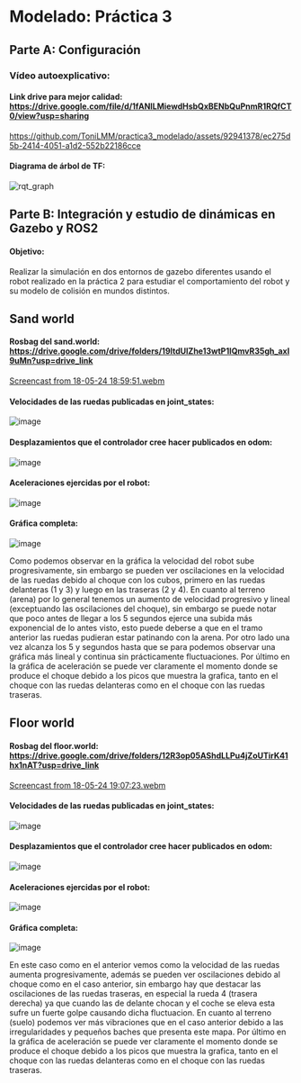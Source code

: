 # Modelado: Práctica 3

## Parte A: Configuración

### Vídeo autoexplicativo:

#### Link drive para mejor calidad: https://drive.google.com/file/d/1fANILMiewdHsbQxBENbQuPnmR1RQfCT0/view?usp=sharing

https://github.com/ToniLMM/practica3_modelado/assets/92941378/ec275d5b-2414-4051-a1d2-552b22186cce

#### Diagrama de árbol de TF:
![rqt_graph](https://github.com/ToniLMM/practica3_modelado/assets/92941378/ae879a9a-4996-4af7-abf6-e6a25679b23e)


## Parte B: Integración y estudio de dinámicas en Gazebo y ROS2

#### Objetivo:
Realizar la simulación en dos entornos de gazebo diferentes usando el robot realizado en la práctica 2 para estudiar el comportamiento del robot y su modelo de colisión en mundos distintos.

## Sand world

#### Rosbag del sand.world: https://drive.google.com/drive/folders/19ltdUlZhe13wtP1IQmvR35gh_axI9uMn?usp=drive_link

[Screencast from 18-05-24 18:59:51.webm](https://github.com/ToniLMM/practica3_modelado/assets/92941378/a25b9e17-093f-48ce-953c-2fb1f03efd4e)

#### Velocidades de las ruedas publicadas en joint_states:
![image](https://github.com/ToniLMM/practica3_modelado/assets/92941378/0a63a7a0-e23f-4c3d-87a8-4d7854824d51)

#### Desplazamientos que el controlador cree hacer publicados en odom:
![image](https://github.com/ToniLMM/practica3_modelado/assets/92941378/98436ab2-dd3b-42c5-98e4-fd3bdce67a3d)

#### Aceleraciones ejercidas por el robot:
![image](https://github.com/ToniLMM/practica3_modelado/assets/92941378/bf4d74b1-b1e4-4452-bb9c-c422a69fad29)

#### Gráfica completa:
![image](https://github.com/ToniLMM/practica3_modelado/assets/92941378/b43e4ef0-8f85-4ba5-8349-aa7ff8f008c9)

Como podemos observar en la gráfica la velocidad del robot sube progresivamente, sin embargo se pueden ver oscilaciones en la velocidad de las ruedas debido al choque con los cubos, primero en las ruedas delanteras (1 y 3) y luego en las traseras (2 y 4). En cuanto al terreno (arena) por lo general tenemos un aumento de velocidad progresivo y lineal (exceptuando las oscilaciones del choque), sin embargo se puede notar que poco antes de llegar a los 5 segundos ejerce una subida más exponencial de lo antes visto, esto puede deberse a que en el tramo anterior las ruedas pudieran estar patinando con la arena. Por otro lado una vez alcanza los 5 y segundos hasta que se para podemos observar una gráfica más lineal y continua sin prácticamente fluctuaciones. Por último en la gráfica de aceleración se puede ver claramente el momento donde se produce el choque debido a los picos que muestra la grafica, tanto en el choque con las ruedas delanteras como en el choque con las ruedas traseras.


## Floor world

#### Rosbag del floor.world: https://drive.google.com/drive/folders/12R3op05AShdLLPu4jZoUTirK41hx1nAT?usp=drive_link

[Screencast from 18-05-24 19:07:23.webm](https://github.com/ToniLMM/practica3_modelado/assets/92941378/660247c3-7653-4ea0-b90e-0da51eab2b74)

#### Velocidades de las ruedas publicadas en joint_states:
![image](https://github.com/ToniLMM/practica3_modelado/assets/92941378/87348575-8920-4b59-8999-48e89fb86ab0)

#### Desplazamientos que el controlador cree hacer publicados en odom:
![image](https://github.com/ToniLMM/practica3_modelado/assets/92941378/9ce5bb19-ca4c-4bbe-873c-ead3785a29e7)

#### Aceleraciones ejercidas por el robot:
![image](https://github.com/ToniLMM/practica3_modelado/assets/92941378/7aa6806e-43f4-4a39-a0f6-b2b64db5edc8)

#### Gráfica completa:
![image](https://github.com/ToniLMM/practica3_modelado/assets/92941378/f0f83930-1ec1-4637-be88-28db93db04e8)

En este caso como en el anterior vemos como la velocidad de las ruedas aumenta progresivamente, además se pueden ver oscilaciones debido al choque como en el caso anterior, sin embargo hay que destacar las oscilaciones de las ruedas traseras, en especial la rueda 4 (trasera derecha) ya que cuando las de delante chocan y el coche se eleva esta sufre un fuerte golpe causando dicha fluctuacion. En cuanto al terreno (suelo) podemos ver más vibraciones que en el caso anterior debido a las irregularidades y pequeños baches que presenta este mapa. Por último en la gráfica de aceleración se puede ver claramente el momento donde se produce el choque debido a los picos que muestra la grafica, tanto en el choque con las ruedas delanteras como en el choque con las ruedas traseras.



